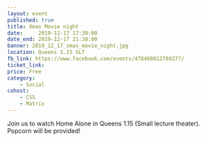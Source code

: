 ```yaml
---
layout: event
published: true
title: Xmas Movie night
date:     2019-12-17 17:30:00
date_end: 2019-12-17 21:30:00
banner: 2019_12_17_xmas_movie_night.jpg
location: Queens 1.15 SLT
fb_link: https://www.facebook.com/events/478460012789277/
ticket_link:
price: Free
category:
    - Social
cohost:
    - CSS
    - Matrix
---
```


Join us to watch Home Alone in Queens 1.15 (Small lecture theater).
Popcorn will be provided!

